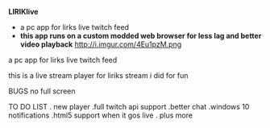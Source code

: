 **LIRIKlive**
* a pc app for lirks live twitch feed 
* **this app  runs on a custom modded web browser for less lag and better video playback**
http://i.imgur.com/4Eu1pzM.png





a pc app for lirks live twitch feed 

this is a live stream player for liriks stream i did for fun 



BUGS 
no full screen 


TO DO LIST
. new player 
.full twitch api support 
.better chat
.windows 10 notifications
.html5 support when it gos live 
. plus more 
